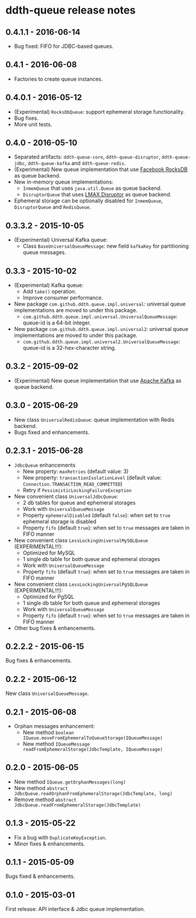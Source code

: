 ddth-queue release notes
========================

0.4.1.1 - 2016-06-14
--------------------

- Bug fixed: FIFO for JDBC-based queues.


0.4.1 - 2016-06-08
------------------

- Factories to create queue instances.


0.4.0.1 - 2016-05-12
--------------------

- (Experimental) `RocksDbQueue`: support ephemeral storage functionality.
- Bug fixes.
- More unit tests.


0.4.0 - 2016-05-10
------------------

- Separated artifacts: `ddth-queue-core`, `ddth-queue-disruptor`, `ddth-queue-jdbc`, `ddth-queue-kafka` and `ddth-queue-redis`.
- (Experimental) New queue implementation that use [Facebook RocksDB](http://rocksdb.org) as queue backend.
- New in-memory queue implementations:
  - `InmemQueue` that uses `java.util.Queue` as queue backend.
  - `DisruptorQueue` that uses [LMAX Disruptor](https://lmax-exchange.github.io/disruptor/) as queue backend.
- Ephemeral storage can be optionally disabled for `InmemQueue`, `DisruptorQueue` and `RedisQueue`.


0.3.3.2 - 2015-10-05
--------------------

- (Experimental) Universal Kafka queue:
  - Class `BaseUniversalQueueMessage`: new field `kafkaKey` for partitioning queue messages.


0.3.3 - 2015-10-02
------------------

- (Experimental) Kafka queue:
  - Add `take()` operation.
  - Improve consumer performance.
- New package `com.github.ddth.queue.impl.universal`: universal queue implementations are moved to under this package.
  - `com.github.ddth.queue.impl.universal.UniversalQueueMessage`: queue-id is a 64-bit integer.
- New package `com.github.ddth.queue.impl.universal2`: universal queue implementations are moved to under this package.
  - `com.github.ddth.queue.impl.universal2.UniversalQueueMessage`: queue-id is a 32-hex-character string.


0.3.2 - 2015-09-02
------------------

- (Experimental) New queue implementation that use [Apache Kafka](http://kafka.apache.org) as queue backend.


0.3.0 - 2015-06-29
------------------

- New class `UniversalRedisQueue`: queue implementation with Redis backend.
- Bugs fixed and enhancements.


0.2.3.1 - 2015-06-28
--------------------

- `JdbcQueue` enhancements
  - New property: `maxRetries` (default value: 3)
  - New property: `transactionIsolationLevel` (default value: `Connection.TRANSACTION_READ_COMMITTED`)
  - Retry if `PessimisticLockingFailureException`
- New convenient class `UniversalJdbcQueue`:
  - 2 db tables for queue and ephemeral storages
  - Work with `UniversalQueueMessage`
  - Property `ephemeralDisabled` (default `false`): when set to `true` ephemeral storage is disabled
  - Property `fifo` (default `true`): when set to `true` messages are taken in FIFO manner
- New convenient class `LessLockingUniversalMySQLQueue` (EXPERIMENTAL!!!):
  - Optimized for MySQL
  - 1 single db table for both queue and ephemeral storages
  - Work with `UniversalQueueMessage`
  - Property `fifo` (default `true`): when set to `true` messages are taken in FIFO manner
- New convenient class `LessLockingUniversalPgSQLQueue` (EXPERIMENTAL!!!):
  - Optimized for PgSQL
  - 1 single db table for both queue and ephemeral storages
  - Work with `UniversalQueueMessage`
  - Property `fifo` (default `true`): when set to `true` messages are taken in FIFO manner
- Other bug fixes & enhancements.


0.2.2.2 - 2015-06-15
--------------------
Bug fixes & enhancements.


0.2.2 - 2015-06-12
------------------
New class `UniversalQueueMessage`.


0.2.1 - 2015-06-08
------------------

- Orphan messages enhancement:
  - New method `boolean IQueue.moveFromEphemeralToQueueStorage(IQueueMessage)`
  - New method `IQueueMessage readFromEphemeralStorage(JdbcTemplate, IQueueMessage)`


0.2.0 - 2015-06-05
------------------

- New method `IQueue.getOrphanMessages(long)`
- New method `abstract JdbcQueue.readOrphanFromEphemeralStorage(JdbcTemplate, long)`
- Remove method `abstract JdbcQueue.readFromEphemeralStorage(JdbcTemplate)`


0.1.3 - 2015-05-22
------------------

- Fix a bug with `DuplicateKeyException`.
- Minor fixes & enhancements.


0.1.1 - 2015-05-09
------------------
Bugs fixed & enhancements.


0.1.0 - 2015-03-01
------------------
First release: API interface & Jdbc queue implementation.
